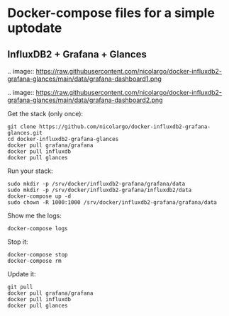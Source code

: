 # Docker-compose files for a simple uptodate
## InfluxDB2 + Grafana + Glances

.. image:: https://raw.githubusercontent.com/nicolargo/docker-influxdb2-grafana-glances/main/data/grafana-dashboard1.png

.. image:: https://raw.githubusercontent.com/nicolargo/docker-influxdb2-grafana-glances/main/data/grafana-dashboard2.png

Get the stack (only once):

```
git clone https://github.com/nicolargo/docker-influxdb2-grafana-glances.git
cd docker-influxdb2-grafana-glances
docker pull grafana/grafana
docker pull influxdb
docker pull glances
```

Run your stack:

```
sudo mkdir -p /srv/docker/influxdb2-grafana/grafana/data
sudo mkdir -p /srv/docker/influxdb2-grafana/influxdb2/data
docker-compose up -d
sudo chown -R 1000:1000 /srv/docker/influxdb2-grafana/grafana/data
```

Show me the logs:

```
docker-compose logs
```

Stop it:

```
docker-compose stop
docker-compose rm
```

Update it:

```
git pull
docker pull grafana/grafana
docker pull influxdb
docker pull glances
```

